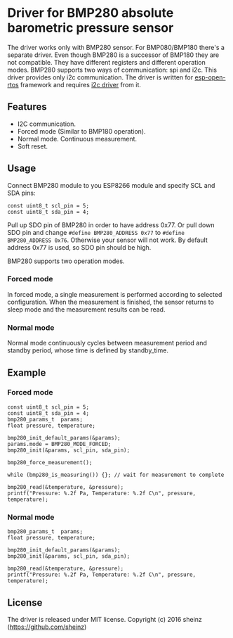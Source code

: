 # Driver for BMP280 absolute barometric pressure sensor

The driver works only with BMP280 sensor. For BMP080/BMP180 there's a separate
driver. Even though BMP280 is a successor of BMP180 they are not compatible.
They have different registers and different operation modes.
BMP280 supports two ways of communication: spi and i2c.
This driver provides only i2c communication.
The driver is written for [esp-open-rtos](https://github.com/SuperHouse/esp-open-rtos)
framework and requires [i2c driver](https://github.com/SuperHouse/esp-open-rtos/tree/master/extras/i2c)
from it.

## Features

 * I2C communication.
 * Forced mode (Similar to BMP180 operation).
 * Normal mode. Continuous measurement.
 * Soft reset.

## Usage

Connect BMP280 module to you ESP8266 module and specify SCL and SDA pins:

```
const uint8_t scl_pin = 5;
const uint8_t sda_pin = 4;
```

Pull up SDO pin of BMP280 in order to have address 0x77.
Or pull down SDO pin and change `#define BMP280_ADDRESS 0x77` to
`#define BMP280_ADDRESS 0x76`. Otherwise your sensor will not work.
By default address 0x77 is used, so SDO pin should be high.

BMP280 supports two operation modes.

### Forced mode

In forced mode, a single measurement is performed according to selected
configuration. When the measurement is finished, the sensor returns to
sleep mode and the measurement results can be read.

### Normal mode

Normal mode continuously cycles between measurement period and standby period,
whose time is defined by standby_time.

## Example

### Forced mode

```
const uint8_t scl_pin = 5;
const uint8_t sda_pin = 4;
bmp280_params_t  params;
float pressure, temperature;

bmp280_init_default_params(&params);
params.mode = BMP280_MODE_FORCED;
bmp280_init(&params, scl_pin, sda_pin);

bmp280_force_measurement();

while (bmp280_is_measuring()) {}; // wait for measurement to complete

bmp280_read(&temperature, &pressure);
printf("Pressure: %.2f Pa, Temperature: %.2f C\n", pressure, temperature);
```

### Normal mode

```
bmp280_params_t  params;
float pressure, temperature;

bmp280_init_default_params(&params);
bmp280_init(&params, scl_pin, sda_pin);

bmp280_read(&temperature, &pressure);
printf("Pressure: %.2f Pa, Temperature: %.2f C\n", pressure, temperature);

```

## License

The driver is released under MIT license.
Copyright (c) 2016 sheinz (https://github.com/sheinz)
